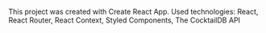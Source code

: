 This project was created with Create React App. Used technologies: React, React Router, React Context, Styled Components, The CocktailDB API
